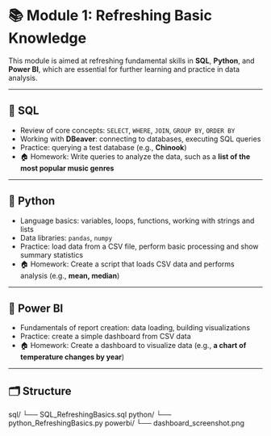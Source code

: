 # 📚 Module 1: Refreshing Basic Knowledge

This module is aimed at refreshing fundamental skills in **SQL**, **Python**, and **Power BI**, which are essential for further learning and practice in data analysis.

---

## 🔷 SQL

- Review of core concepts: `SELECT`, `WHERE`, `JOIN`, `GROUP BY`, `ORDER BY`
- Working with **DBeaver**: connecting to databases, executing SQL queries
- Practice: querying a test database (e.g., **Chinook**)
- 🏠 Homework: Write queries to analyze the data, such as a **list of the most popular music genres**

---

## 🔷 Python

- Language basics: variables, loops, functions, working with strings and lists
- Data libraries: `pandas`, `numpy`
- Practice: load data from a CSV file, perform basic processing and show summary statistics
- 🏠 Homework: Create a script that loads CSV data and performs analysis (e.g., **mean, median**)

---

## 🔷 Power BI

- Fundamentals of report creation: data loading, building visualizations
- Practice: create a simple dashboard from CSV data
- 🏠 Homework: Create a dashboard to visualize data (e.g., **a chart of temperature changes by year**)

---

## 🗂 Structure

sql/
└── SQL_RefreshingBasics.sql
python/
└── python_RefreshingBasics.py
powerbi/
└── dashboard_screenshot.png
